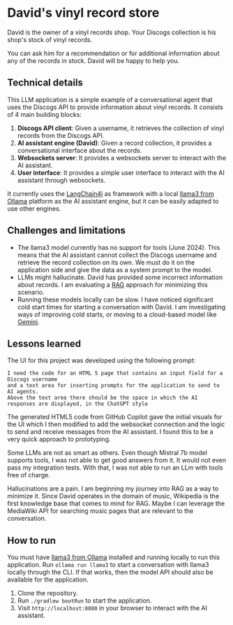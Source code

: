 # David's vinyl record store

David is the owner of a vinyl records shop. Your Discogs collection is his shop's stock of vinyl records.

You can ask him for a recommendation or for additional information about any of the records in stock. 
David will be happy to help you.

## Technical details

This LLM application is a simple example of a conversational agent that uses the Discogs API to provide information about vinyl records.
It consists of 4 main building blocks:

1. **Discogs API client**: Given a username, it retrieves the collection of vinyl records from the Discogs API.
2. **AI assistant engine (David)**: Given a record collection, it provides a conversational interface about the records.
3. **Websockets server**: It provides a websockets server to interact with the AI assistant.
4. **User interface**: It provides a simple user interface to interact with the AI assistant through websockets.

It currently uses the [LangChain4j](https://docs.langchain4j.dev) as framework with a local [llama3 from Ollama](https://ollama.com/library/llama3) platform as the AI assistant engine, but it can be easily adapted to use other engines.

## Challenges and limitations

* The llama3 model currently has no support for tools (June 2024). This means that the AI assistant cannot collect the Discogs username and retrieve the record collection on its own. We must do it on the application side and give the data as a system prompt to the model.
* LLMs might hallucinate. David has provided some incorrect information about records. I am evaluating a [RAG](https://docs.langchain4j.dev/tutorials/rag) approach for minimizing this scenario.
* Running these models locally can be slow. I have noticed significant cold start times for starting a conversation with David. I am investigating ways of improving cold starts, or moving to a cloud-based model like [Gemini](https://gemini.google.com/).

## Lessons learned

The UI for this project was developed using the following prompt:

```
I need the code for an HTML 5 page that contains an input field for a Discogs username 
and a text area for inserting prompts for the application to send to AI agents. 
Above the text area there should be the space in which the AI responses are displayed, in the ChatGPT style
```

The generated HTML5 code from GitHub Copilot gave the initial visuals for the UI 
which I then modified to add the websocket connection and the logic to send and receive messages from the AI assistant.
I found this to be a very quick approach to prototyping.

Some LLMs are not as smart as others. Even though Mistral 7b model supports tools, 
I was not able to get good answers from it. It would not even pass my integration tests.
With that, I was not able to run an LLm with tools free of charge.

Hallucinations are a pain. I am beginning my journey into RAG as a way to minimize it.
Since David operates in the domain of music, Wikipedia is the first knowledge base that comes to mind for RAG.
Maybe I can leverage the MediaWiki API for searching music pages that are relevant to the conversation.

## How to run

You must have [llama3 from Ollama](https://ollama.com/library/llama3) installed and running locally to run this application.
Run `ollama run llama3` to start a conversation with llama3 locally through the CLI. If that works, then the model API should also be available for the application.

1. Clone the repository.
2. Run `./gradlew bootRun` to start the application.
3. Visit `http://localhost:8080` in your browser to interact with the AI assistant.

